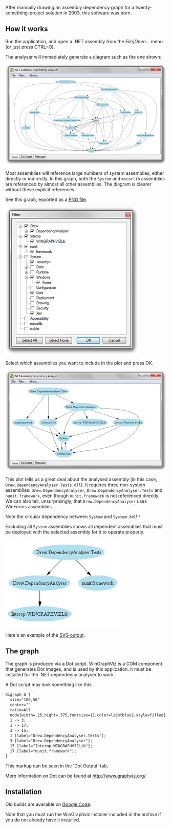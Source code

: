 After manually drawing an assembly dependency graph for a twenty-something-project solution in 2003, this software was born.

## How it works

Run the application, and open a .NET assembly from the _File|Open..._ menu (or just press CTRL+O).

The analyser will immediately generate a diagram such as the one shown:

![Example screenshot from .NET Assembly Dependency Analyser graph](https://raw.githubusercontent.com/drewnoakes/dependency-analyser/master/Documentation/ui-unfiltered.png)

Most assemblies will reference large numbers of system assemblies, either directly or indirectly.
In this graph, both the `System` and `mscorlib` assemblies are referenced by almost all other assemblies.
The diagram is clearer without these explicit references.

See this graph, exported as a [PNG file](https://raw.githubusercontent.com/drewnoakes/dependency-analyser/master/Documentation/many-node-graph.png).

![Example of the exclude menu showing how to omit selected assemblies from the graph](https://raw.githubusercontent.com/drewnoakes/dependency-analyser/master/Documentation/filter-window.png)

Select which assemblies you want to include in the plot and press OK.

![A graph showing dependencies when most of the behind-the-scenes assemblies have been removed](https://raw.githubusercontent.com/drewnoakes/dependency-analyser/master/Documentation/ui-filtered.png)

This plot tells us a great deal about the analysed assembly (in this case, `Drew.DependencyAnalyser.Tests.dll`).
It requires three non-system assemblies: `Drew.DependencyAnalyser`, `Drew.DependencyAnalyser.Tests` and `nunit.framework`,
even though `nunit.framework` is not referenced directly.  We can also tell, unsurprisingly, that `Drew.DependencyAnalyser`
uses WinForms assemblies.

Note the circular dependency between `System` and `System.Xml`!!!

Excluding all `System` assemblies shows all dependent assemblies that must be deployed with the
selected assembly for it to operate properly.

![A graph showing uncluttered core dependencies when all framework and other supporting assemblies have been removed](https://raw.githubusercontent.com/drewnoakes/dependency-analyser/master/Documentation/four-node-graph.png)

Here's an example of the [SVG output](https://raw.githubusercontent.com/drewnoakes/dependency-analyser/master/Documentation/four-node-graph.svg).

## The graph

The graph is produced via a Dot script.  WinGraphViz is a COM component that generates Dot
images, and is used by this application.  It must be installed for the .NET dependency analyser
to work.

A Dot script may look something like this:

    digraph G {
      size="100,50"
      center=""
      ratio=All
      node[width=.25,hight=.375,fontsize=12,color=lightblue2,style=filled]
      1 -> 3;
      1 -> 17;
      3 -> 15;
      1 [label="Drew.DependencyAnalyser.Tests"];
      3 [label="Drew.DependencyAnalyser"];
      15 [label="Interop.WINGRAPHVIZLib"];
      17 [label="nunit.framework"];
    }

This markup can be seen in the 'Dot Output' tab.

More information on Dot can be found at http://www.graphviz.org/

## Installation

Old builds are available on [Google Code](http://code.google.com/p/dependency-analyser/downloads/list).

Note that you must run the WinGraphviz installer included in the archive if you do not already have it installed.
